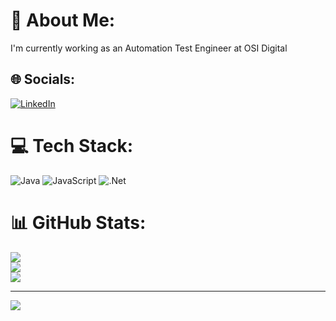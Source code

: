 # 💫 About Me:
I'm currently working as an Automation Test Engineer at OSI Digital


## 🌐 Socials:
[![LinkedIn](https://img.shields.io/badge/LinkedIn-%230077B5.svg?logo=linkedin&logoColor=white)](https://linkedin.com/in/https://www.linkedin.com/in/ipsita-srichandan-singh-1757b320b/) 

# 💻 Tech Stack:
![Java](https://img.shields.io/badge/java-%23ED8B00.svg?style=for-the-badge&logo=java&logoColor=white) ![JavaScript](https://img.shields.io/badge/javascript-%23323330.svg?style=for-the-badge&logo=javascript&logoColor=%23F7DF1E) ![.Net](https://img.shields.io/badge/.NET-5C2D91?style=for-the-badge&logo=.net&logoColor=white)
# 📊 GitHub Stats:
![](https://github-readme-stats.vercel.app/api?username=isrichandansingh&theme=dark&hide_border=false&include_all_commits=false&count_private=false)<br/>
![](https://github-readme-streak-stats.herokuapp.com/?user=isrichandansingh&theme=dark&hide_border=false)<br/>
![](https://github-readme-stats.vercel.app/api/top-langs/?username=isrichandansingh&theme=dark&hide_border=false&include_all_commits=false&count_private=false&layout=compact)

---
[![](https://visitcount.itsvg.in/api?id=isrichandansingh&icon=0&color=0)](https://visitcount.itsvg.in)

<!-- Proudly created with GPRM ( https://gprm.itsvg.in ) -->
